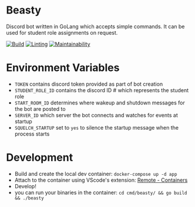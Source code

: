 # Beasty
Discord bot written in GoLang which accepts simple commands. It can be used for student role assignments on request.

[![Build](https://github.com/viu-csci-guild/discord-beasty-bot/actions/workflows/build.yaml/badge.svg)](https://github.com/viu-csci-guild/discord-beasty-bot/actions/workflows/build.yaml)
[![Linting](https://github.com/viu-csci-guild/discord-beasty-bot/actions/workflows/lint.yaml/badge.svg)](https://github.com/viu-csci-guild/discord-beasty-bot/actions/workflows/lint.yaml)
[![Maintainability](https://api.codeclimate.com/v1/badges/242bb98be3cb26be71d2/maintainability)](https://codeclimate.com/github/viu-csci-guild/discord-beasty-bot/maintainability)


# Environment Variables
- `TOKEN` contains discord token provided as part of bot creation
- `STUDENT_ROLE_ID` contains the discord ID # which represents the student role
- `START_ROOM_ID` determines where wakeup and shutdown messages for the bot are posted to
- `SERVER_ID` which server the bot connects and watches for events at startup
- `SQUELCH_STARTUP` set to `yes` to silence the startup message when the process starts

# Development
- Build and create the local dev container: `docker-compose up -d app`
- Attach to the container using VScode's extension: [Remote - Containers](https://marketplace.visualstudio.com/items?itemName=ms-vscode-remote.remote-containers)
- Develop!
- you can run your binaries in the container: `cd cmd/beasty/ && go build && ./beasty`
